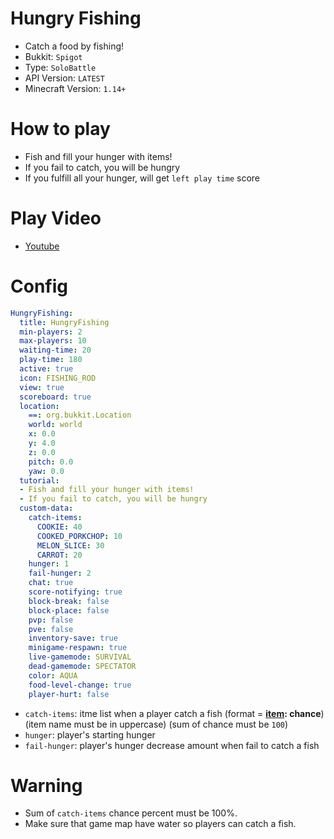 # Hungry Fishing
- Catch a food by fishing!
- Bukkit: `Spigot`
- Type: `SoloBattle`
- API Version: `LATEST`
- Minecraft Version: `1.14+`



# How to play
- Fish and fill your hunger with items!
- If you fail to catch, you will be hungry
- If you fulfill all your hunger, will get `left play time` score



# Play Video
- [Youtube](https://www.youtube.com/watch?v=ZKx_IU-eEcE)



# Config
```yaml
HungryFishing:
  title: HungryFishing
  min-players: 2
  max-players: 10
  waiting-time: 20
  play-time: 180
  active: true
  icon: FISHING_ROD
  view: true
  scoreboard: true
  location:
    ==: org.bukkit.Location
    world: world
    x: 0.0
    y: 4.0
    z: 0.0
    pitch: 0.0
    yaw: 0.0
  tutorial:
  - Fish and fill your hunger with items!
  - If you fail to catch, you will be hungry
  custom-data:
    catch-items:
      COOKIE: 40
      COOKED_PORKCHOP: 10
      MELON_SLICE: 30
      CARROT: 20
    hunger: 1
    fail-hunger: 2
    chat: true
    score-notifying: true
    block-break: false
    block-place: false
    pvp: false
    pve: false
    inventory-save: true
    minigame-respawn: true
    live-gamemode: SURVIVAL
    dead-gamemode: SPECTATOR
    color: AQUA
    food-level-change: true
    player-hurt: false
```
- `catch-items`: itme list when a player catch a fish (format = **[item](https://minecraftitemids.com/types/material): chance**) (item name must be in uppercase) (sum of chance must be `100`)
- `hunger`: player's starting hunger
- `fail-hunger`: player's hunger decrease amount when fail to catch a fish



# Warning
- Sum of `catch-items` chance percent must be 100%.
- Make sure that game map have water so players can catch a fish.
